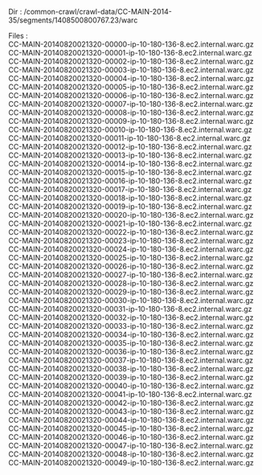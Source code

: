 Dir : /common-crawl/crawl-data/CC-MAIN-2014-35/segments/1408500800767.23/warc <br/>

Files : <br/>
CC-MAIN-20140820021320-00000-ip-10-180-136-8.ec2.internal.warc.gz<br/>
CC-MAIN-20140820021320-00001-ip-10-180-136-8.ec2.internal.warc.gz<br/>
CC-MAIN-20140820021320-00002-ip-10-180-136-8.ec2.internal.warc.gz<br/>
CC-MAIN-20140820021320-00003-ip-10-180-136-8.ec2.internal.warc.gz<br/>
CC-MAIN-20140820021320-00004-ip-10-180-136-8.ec2.internal.warc.gz<br/>
CC-MAIN-20140820021320-00005-ip-10-180-136-8.ec2.internal.warc.gz<br/>
CC-MAIN-20140820021320-00006-ip-10-180-136-8.ec2.internal.warc.gz<br/>
CC-MAIN-20140820021320-00007-ip-10-180-136-8.ec2.internal.warc.gz<br/>
CC-MAIN-20140820021320-00008-ip-10-180-136-8.ec2.internal.warc.gz<br/>
CC-MAIN-20140820021320-00009-ip-10-180-136-8.ec2.internal.warc.gz<br/>
CC-MAIN-20140820021320-00010-ip-10-180-136-8.ec2.internal.warc.gz<br/>
CC-MAIN-20140820021320-00011-ip-10-180-136-8.ec2.internal.warc.gz<br/>
CC-MAIN-20140820021320-00012-ip-10-180-136-8.ec2.internal.warc.gz<br/>
CC-MAIN-20140820021320-00013-ip-10-180-136-8.ec2.internal.warc.gz<br/>
CC-MAIN-20140820021320-00014-ip-10-180-136-8.ec2.internal.warc.gz<br/>
CC-MAIN-20140820021320-00015-ip-10-180-136-8.ec2.internal.warc.gz<br/>
CC-MAIN-20140820021320-00016-ip-10-180-136-8.ec2.internal.warc.gz<br/>
CC-MAIN-20140820021320-00017-ip-10-180-136-8.ec2.internal.warc.gz<br/>
CC-MAIN-20140820021320-00018-ip-10-180-136-8.ec2.internal.warc.gz<br/>
CC-MAIN-20140820021320-00019-ip-10-180-136-8.ec2.internal.warc.gz<br/>
CC-MAIN-20140820021320-00020-ip-10-180-136-8.ec2.internal.warc.gz<br/>
CC-MAIN-20140820021320-00021-ip-10-180-136-8.ec2.internal.warc.gz<br/>
CC-MAIN-20140820021320-00022-ip-10-180-136-8.ec2.internal.warc.gz<br/>
CC-MAIN-20140820021320-00023-ip-10-180-136-8.ec2.internal.warc.gz<br/>
CC-MAIN-20140820021320-00024-ip-10-180-136-8.ec2.internal.warc.gz<br/>
CC-MAIN-20140820021320-00025-ip-10-180-136-8.ec2.internal.warc.gz<br/>
CC-MAIN-20140820021320-00026-ip-10-180-136-8.ec2.internal.warc.gz<br/>
CC-MAIN-20140820021320-00027-ip-10-180-136-8.ec2.internal.warc.gz<br/>
CC-MAIN-20140820021320-00028-ip-10-180-136-8.ec2.internal.warc.gz<br/>
CC-MAIN-20140820021320-00029-ip-10-180-136-8.ec2.internal.warc.gz<br/>
CC-MAIN-20140820021320-00030-ip-10-180-136-8.ec2.internal.warc.gz<br/>
CC-MAIN-20140820021320-00031-ip-10-180-136-8.ec2.internal.warc.gz<br/>
CC-MAIN-20140820021320-00032-ip-10-180-136-8.ec2.internal.warc.gz<br/>
CC-MAIN-20140820021320-00033-ip-10-180-136-8.ec2.internal.warc.gz<br/>
CC-MAIN-20140820021320-00034-ip-10-180-136-8.ec2.internal.warc.gz<br/>
CC-MAIN-20140820021320-00035-ip-10-180-136-8.ec2.internal.warc.gz<br/>
CC-MAIN-20140820021320-00036-ip-10-180-136-8.ec2.internal.warc.gz<br/>
CC-MAIN-20140820021320-00037-ip-10-180-136-8.ec2.internal.warc.gz<br/>
CC-MAIN-20140820021320-00038-ip-10-180-136-8.ec2.internal.warc.gz<br/>
CC-MAIN-20140820021320-00039-ip-10-180-136-8.ec2.internal.warc.gz<br/>
CC-MAIN-20140820021320-00040-ip-10-180-136-8.ec2.internal.warc.gz<br/>
CC-MAIN-20140820021320-00041-ip-10-180-136-8.ec2.internal.warc.gz<br/>
CC-MAIN-20140820021320-00042-ip-10-180-136-8.ec2.internal.warc.gz<br/>
CC-MAIN-20140820021320-00043-ip-10-180-136-8.ec2.internal.warc.gz<br/>
CC-MAIN-20140820021320-00044-ip-10-180-136-8.ec2.internal.warc.gz<br/>
CC-MAIN-20140820021320-00045-ip-10-180-136-8.ec2.internal.warc.gz<br/>
CC-MAIN-20140820021320-00046-ip-10-180-136-8.ec2.internal.warc.gz<br/>
CC-MAIN-20140820021320-00047-ip-10-180-136-8.ec2.internal.warc.gz<br/>
CC-MAIN-20140820021320-00048-ip-10-180-136-8.ec2.internal.warc.gz<br/>
CC-MAIN-20140820021320-00049-ip-10-180-136-8.ec2.internal.warc.gz<br/>
